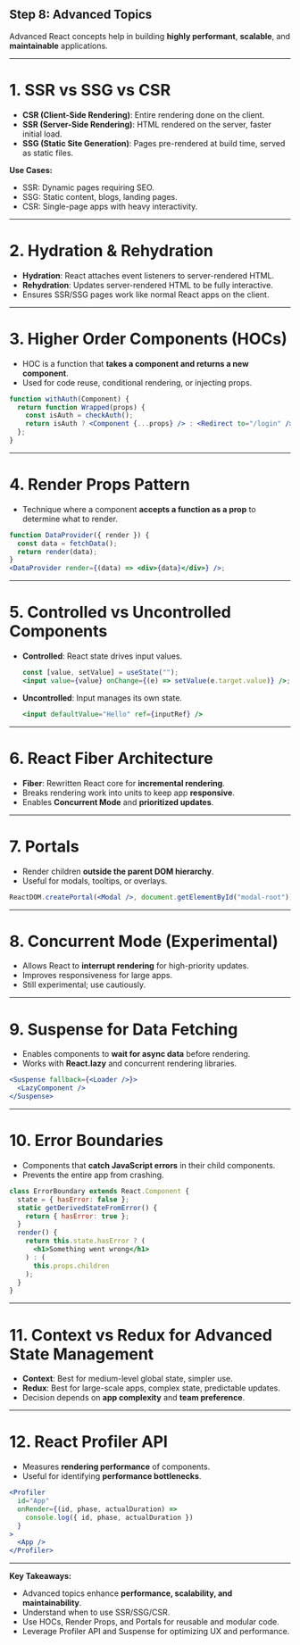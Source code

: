 ## Step 8: Advanced Topics

Advanced React concepts help in building **highly performant**, **scalable**, and **maintainable** applications.

---

# 1. SSR vs SSG vs CSR

- **CSR (Client-Side Rendering)**: Entire rendering done on the client.
- **SSR (Server-Side Rendering)**: HTML rendered on the server, faster initial load.
- **SSG (Static Site Generation)**: Pages pre-rendered at build time, served as static files.

**Use Cases:**

- SSR: Dynamic pages requiring SEO.
- SSG: Static content, blogs, landing pages.
- CSR: Single-page apps with heavy interactivity.

---

# 2. Hydration & Rehydration

- **Hydration**: React attaches event listeners to server-rendered HTML.
- **Rehydration**: Updates server-rendered HTML to be fully interactive.
- Ensures SSR/SSG pages work like normal React apps on the client.

---

# 3. Higher Order Components (HOCs)

- HOC is a function that **takes a component and returns a new component**.
- Used for code reuse, conditional rendering, or injecting props.

```jsx
function withAuth(Component) {
  return function Wrapped(props) {
    const isAuth = checkAuth();
    return isAuth ? <Component {...props} /> : <Redirect to="/login" />;
  };
}
```

---

# 4. Render Props Pattern

- Technique where a component **accepts a function as a prop** to determine what to render.

```jsx
function DataProvider({ render }) {
  const data = fetchData();
  return render(data);
}
<DataProvider render={(data) => <div>{data}</div>} />;
```

---

# 5. Controlled vs Uncontrolled Components

- **Controlled**: React state drives input values.

  ```jsx
  const [value, setValue] = useState("");
  <input value={value} onChange={(e) => setValue(e.target.value)} />;
  ```

- **Uncontrolled**: Input manages its own state.

  ```jsx
  <input defaultValue="Hello" ref={inputRef} />
  ```

---

# 6. React Fiber Architecture

- **Fiber**: Rewritten React core for **incremental rendering**.
- Breaks rendering work into units to keep app **responsive**.
- Enables **Concurrent Mode** and **prioritized updates**.

---

# 7. Portals

- Render children **outside the parent DOM hierarchy**.
- Useful for modals, tooltips, or overlays.

```jsx
ReactDOM.createPortal(<Modal />, document.getElementById("modal-root"));
```

---

# 8. Concurrent Mode (Experimental)

- Allows React to **interrupt rendering** for high-priority updates.
- Improves responsiveness for large apps.
- Still experimental; use cautiously.

---

# 9. Suspense for Data Fetching

- Enables components to **wait for async data** before rendering.
- Works with **React.lazy** and concurrent rendering libraries.

```jsx
<Suspense fallback={<Loader />}>
  <LazyComponent />
</Suspense>
```

---

# 10. Error Boundaries

- Components that **catch JavaScript errors** in their child components.
- Prevents the entire app from crashing.

```jsx
class ErrorBoundary extends React.Component {
  state = { hasError: false };
  static getDerivedStateFromError() {
    return { hasError: true };
  }
  render() {
    return this.state.hasError ? (
      <h1>Something went wrong</h1>
    ) : (
      this.props.children
    );
  }
}
```

---

# 11. Context vs Redux for Advanced State Management

- **Context**: Best for medium-level global state, simpler use.
- **Redux**: Best for large-scale apps, complex state, predictable updates.
- Decision depends on **app complexity** and **team preference**.

---

# 12. React Profiler API

- Measures **rendering performance** of components.
- Useful for identifying **performance bottlenecks**.

```jsx
<Profiler
  id="App"
  onRender={(id, phase, actualDuration) =>
    console.log({ id, phase, actualDuration })
  }
>
  <App />
</Profiler>
```

---

**Key Takeaways:**

- Advanced topics enhance **performance, scalability, and maintainability**.
- Understand when to use SSR/SSG/CSR.
- Use HOCs, Render Props, and Portals for reusable and modular code.
- Leverage Profiler API and Suspense for optimizing UX and performance.
